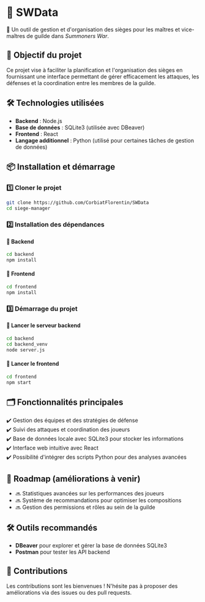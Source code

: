 # 📌 SWData

🔹 Un outil de gestion et d'organisation des sièges pour les maîtres et vice-maîtres de guilde dans *Summoners War*.

## 🚀 Objectif du projet
Ce projet vise à faciliter la planification et l'organisation des sièges en fournissant une interface permettant de gérer efficacement les attaques, les défenses et la coordination entre les membres de la guilde.

## 🛠 Technologies utilisées
- **Backend** : Node.js  
- **Base de données** : SQLite3 (utilisée avec DBeaver)  
- **Frontend** : React  
- **Langage additionnel** : Python (utilisé pour certaines tâches de gestion de données)  

## 📦 Installation et démarrage

### 1️⃣ Cloner le projet
```bash
git clone https://github.com/CorbiatFlorentin/SWData
cd siege-manager
```

### 2️⃣ Installation des dépendances
#### 📌 Backend
```bash
cd backend
npm install
```
#### 📌 Frontend
```bash
cd frontend
npm install
```

### 3️⃣ Démarrage du projet
#### 📌 Lancer le serveur backend
```bash
cd backend
cd backend_venv
node server.js
```
#### 📌 Lancer le frontend
```bash
cd frontend
npm start
```

## 🗂 Fonctionnalités principales
✔️ Gestion des équipes et des stratégies de défense  
✔️ Suivi des attaques et coordination des joueurs  
✔️ Base de données locale avec SQLite3 pour stocker les informations  
✔️ Interface web intuitive avec React  
✔️ Possibilité d'intégrer des scripts Python pour des analyses avancées  

## 🎯 Roadmap (améliorations à venir)
- 🔜 Statistiques avancées sur les performances des joueurs  
- 🔜 Système de recommandations pour optimiser les compositions  
- 🔜 Gestion des permissions et rôles au sein de la guilde  

## 🛠 Outils recommandés
- **DBeaver** pour explorer et gérer la base de données SQLite3  
- **Postman** pour tester les API backend  

## 🤝 Contributions
Les contributions sont les bienvenues ! N'hésite pas à proposer des améliorations via des issues ou des pull requests.  
